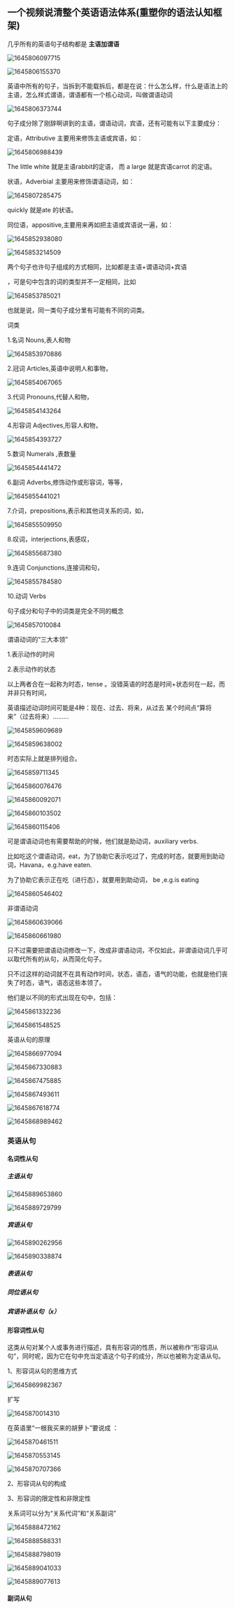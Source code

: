 ## 一个视频说清整个英语语法体系(重塑你的语法认知框架)

几乎所有的英语句子结构都是  **主语加谓语**

 ![1645806097715](一个视频说清整个英语语法体系(重塑你的语法认知框架).assets/1645806097715.png)

![1645806155370](一个视频说清整个英语语法体系(重塑你的语法认知框架).assets/1645806155370.png)

英语中所有的句子，当拆到不能载拆后，都是在说：什么怎么样，什么是语法上的主语，怎么样式谓语，谓语都有一个核心动词，叫做谓语动词

![1645806373744](一个视频说清整个英语语法体系(重塑你的语法认知框架).assets/1645806373744.png)

句子成分除了刚辞啊讲到的主语，谓语动词，宾语，还有可能有以下主要成分：

定语，Attributive   主要用来修饰主语或宾语，如：

![1645806988439](一个视频说清整个英语语法体系(重塑你的语法认知框架).assets/1645806988439.png)

 The little white 就是主语rabbit的定语， 而 a  large 就是宾语carrot 的定语。

状语，Adverbial 主要用来修饰谓语动词，如：

![1645807285475](一个视频说清整个英语语法体系(重塑你的语法认知框架).assets/1645807285475.png)

quickly 就是ate 的状语。

同位语，appositive,主要用来再如把主语或宾语说一遍，如：

![1645852938080](一个视频说清整个英语语法体系(重塑你的语法认知框架).assets/1645852938080.png)

![1645853214509](一个视频说清整个英语语法体系(重塑你的语法认知框架).assets/1645853214509.png)



两个句子也许句子组成的方式相同，比如都是主语+谓语动词+宾语

，可是句中包含的词的类型并不一定相同，比如

![1645853785021](一个视频说清整个英语语法体系(重塑你的语法认知框架).assets/1645853785021.png)

也就是说，同一类句子成分里有可能有不同的词类。

词类

1.名词 Nouns,表人和物

![1645853970886](一个视频说清整个英语语法体系(重塑你的语法认知框架).assets/1645853970886.png)

2.冠词 Articles,英语中说明人和事物，

![1645854067065](一个视频说清整个英语语法体系(重塑你的语法认知框架).assets/1645854067065.png)

3.代词 Pronouns,代替人和物，

![1645854143264](一个视频说清整个英语语法体系(重塑你的语法认知框架).assets/1645854143264.png)

4.形容词 Adjectives,形容人和物，

![1645854393727](一个视频说清整个英语语法体系(重塑你的语法认知框架).assets/1645854393727.png)

5.数词 Numerals ,表数量

![1645854441472](一个视频说清整个英语语法体系(重塑你的语法认知框架).assets/1645854441472.png)

6.副词 Adverbs,修饰动作或形容词，等等，

![1645855441021](一个视频说清整个英语语法体系(重塑你的语法认知框架).assets/1645855441021.png)

7.介词，prepositions,表示和其他词关系的词，如，

![1645855509950](一个视频说清整个英语语法体系(重塑你的语法认知框架).assets/1645855509950.png)

8.叹词，interjections,表感叹，

![1645855687380](一个视频说清整个英语语法体系(重塑你的语法认知框架).assets/1645855687380.png)

9.连词 Conjunctions,连接词和句，

![1645855784580](一个视频说清整个英语语法体系(重塑你的语法认知框架).assets/1645855784580.png)

10.动词 Verbs



句子成分和句子中的词类是完全不同的概念

![1645857010084](一个视频说清整个英语语法体系(重塑你的语法认知框架).assets/1645857010084.png)

谓语动词的“三大本领”

1.表示动作的时间

2.表示动作的状态

以上两者合在一起称为时态，tense 。没错英语的时态是时间+状态何在一起，而并非只有时间，

英语描述动词时间可能是4种：现在、过去、将来，从过去 某个时间点“算将来”（过去将来）.........

![1645859609689](一个视频说清整个英语语法体系(重塑你的语法认知框架).assets/1645859609689.png)

![1645859638002](一个视频说清整个英语语法体系(重塑你的语法认知框架).assets/1645859638002.png)

时态实际上就是排列组合。

![1645859711345](一个视频说清整个英语语法体系(重塑你的语法认知框架).assets/1645859711345.png)



![1645860076476](一个视频说清整个英语语法体系(重塑你的语法认知框架).assets/1645860076476.png)



![1645860092071](一个视频说清整个英语语法体系(重塑你的语法认知框架).assets/1645860092071.png)



![1645860103502](一个视频说清整个英语语法体系(重塑你的语法认知框架).assets/1645860103502.png)

![1645860115406](一个视频说清整个英语语法体系(重塑你的语法认知框架).assets/1645860115406.png)

可是谓语动词也有需要帮助的时候，他们就是助动词，auxiliary verbs.

比如吃这个谓语动词，eat，为了协助它表示吃过了，完成的时态，就要用到助动词，Havana，e.g.have  eaten.

为了协助它表示正在吃（进行态），就要用到助动词，  be ,e.g.is eating

![1645860546402](一个视频说清整个英语语法体系(重塑你的语法认知框架).assets/1645860546402.png)

非谓语动词

![1645860639066](一个视频说清整个英语语法体系(重塑你的语法认知框架).assets/1645860639066.png)

![1645860661980](一个视频说清整个英语语法体系(重塑你的语法认知框架).assets/1645860661980.png)

只不过需要把谓语动词修改一下，改成非谓语动词，不仅如此，非谓语动词几乎可以取代所有的从句，从而简化句子。

只不过这样的动词就不在具有动作时间，状态，语态，语气的功能，也就是他们丧失了时态，语气，语态这些本领了。

他们是以不同的形式出现在句中，包括：

![1645861332236](一个视频说清整个英语语法体系(重塑你的语法认知框架).assets/1645861332236.png)

![1645861548525](一个视频说清整个英语语法体系(重塑你的语法认知框架).assets/1645861548525.png)



英语从句的原理

![1645866977094](一个视频说清整个英语语法体系(重塑你的语法认知框架).assets/1645866977094.png)

![1645867330883](一个视频说清整个英语语法体系(重塑你的语法认知框架).assets/1645867330883.png)

![1645867475885](一个视频说清整个英语语法体系(重塑你的语法认知框架).assets/1645867475885.png)

![1645867493611](一个视频说清整个英语语法体系(重塑你的语法认知框架).assets/1645867493611.png)

![1645867618774](一个视频说清整个英语语法体系(重塑你的语法认知框架).assets/1645867618774.png)

 

![1645868989462](一个视频说清整个英语语法体系(重塑你的语法认知框架).assets/1645868989462.png)

### 英语从句

#### 名词性从句



##### 主语从句

![1645889653860](一个视频说清整个英语语法体系(重塑你的语法认知框架).assets/1645889653860.png)

![1645889729799](一个视频说清整个英语语法体系(重塑你的语法认知框架).assets/1645889729799.png)

##### 宾语从句

![1645890262956](一个视频说清整个英语语法体系(重塑你的语法认知框架).assets/1645890262956.png)

![1645890338874](一个视频说清整个英语语法体系(重塑你的语法认知框架).assets/1645890338874.png)



##### 表语从句 

##### 同位语从句

##### 宾语补语从句（x）



#### 形容词性从句

这类从句对某个人或事务进行描述，具有形容词的性质，所以被称作“形容词从句”，同时呢，因为它在句中充当定语这个句子的成分，所以也被称为定语从句。

1、形容词从句的思维方式

![1645869982367](一个视频说清整个英语语法体系(重塑你的语法认知框架).assets/1645869982367.png)

扩写

![1645870014310](一个视频说清整个英语语法体系(重塑你的语法认知框架).assets/1645870014310.png)



在英语里“一根我买来的胡萝卜”要说成 ：

![1645870461511](一个视频说清整个英语语法体系(重塑你的语法认知框架).assets/1645870461511.png)

![1645870553145](一个视频说清整个英语语法体系(重塑你的语法认知框架).assets/1645870553145.png)

 ![1645870707366](一个视频说清整个英语语法体系(重塑你的语法认知框架).assets/1645870707366.png)

2、形容词从句的构成

3、形容词的限定性和非限定性

关系词可以分为“关系代词”和“关系副词”

![1645888472162](一个视频说清整个英语语法体系(重塑你的语法认知框架).assets/1645888472162.png)

![1645888588331](一个视频说清整个英语语法体系(重塑你的语法认知框架).assets/1645888588331.png)

![1645888798019](一个视频说清整个英语语法体系(重塑你的语法认知框架).assets/1645888798019.png)



![1645889041033](一个视频说清整个英语语法体系(重塑你的语法认知框架).assets/1645889041033.png)

![1645889077613](一个视频说清整个英语语法体系(重塑你的语法认知框架).assets/1645889077613.png)



#### 副词从句